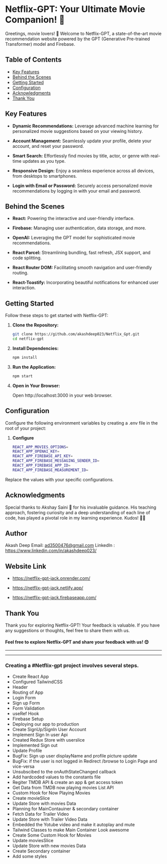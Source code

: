 # Netflix-GPT: Your Ultimate Movie Companion! 🚀

Greetings, movie lovers! 👋 Welcome to Netflix-GPT, a state-of-the-art movie recommendation website powered by the GPT (Generative Pre-trained Transformer) model and Firebase.

## Table of Contents

-   [Key Features](#key-features)
-   [Behind the Scenes](#behind-the-scenes)
-   [Getting Started](#getting-started)
-   [Configuration](#configuration)
-   [Acknowledgments](#acknowledgments)
-   [Thank You](#thank-you)

## Key Features

-   **Dynamic Recommendations:** Leverage advanced machine learning for personalized movie suggestions based on your viewing history.

-   **Account Management:** Seamlessly update your profile, delete your account, and reset your password.

-   **Smart Search:** Effortlessly find movies by title, actor, or genre with real-time updates as you type.

-   **Responsive Design:** Enjoy a seamless experience across all devices, from desktops to smartphones.

-   **Login with Email or Password:** Securely access personalized movie recommendations by logging in with your email and password.

## Behind the Scenes

-   **React:** Powering the interactive and user-friendly interface.

-   **Firebase:** Managing user authentication, data storage, and more.

-   **OpenAI:** Leveraging the GPT model for sophisticated movie recommendations.

-   **React Parcel:** Streamlining bundling, fast refresh, JSX support, and code splitting.

-   **React Router DOM:** Facilitating smooth navigation and user-friendly routing.

-   **React-Toastify:** Incorporating beautiful notifications for enhanced user interaction.

## Getting Started

Follow these steps to get started with Netflix-GPT:

1.  **Clone the Repository:**
    ```bash
    git clone https://github.com/akashdeep023/Netflix_Gpt.git
    cd netflix-gpt
    ```
2.  **Install Dependencies:**

    ```bash
    npm install
    ```

3.  **Run the Application:**

    ```bash
    npm start
    ```

4.  **Open in Your Browser:**

    Open http://localhost:3000 in your web browser.

## Configuration

Configure the following environment variables by creating a .env file in the root of your project:

1.  **Configure**

    ```bash
    REACT_APP_MOVIES_OPTIONS=
    REACT_APP_OPENAI_KEY=
    REACT_APP_FIREBASE_API_KEY=
    REACT_APP_FIREBASE_MESSAGING_SENDER_ID=
    REACT_APP_FIREBASE_APP_ID=
    REACT_APP_FIREBASE_MEASUREMENT_ID=
    ```

Replace the values with your specific configurations.

## Acknowledgments

Special thanks to Akshay Saini 🚀 for his invaluable guidance. His teaching approach, fostering curiosity and a deep understanding of each line of code, has played a pivotal role in my learning experience. Kudos! 🙌🌈

## Author

Akash Deep
Email: ad3500476@gmail.com
LinkedIn : https://www.linkedin.com/in/akashdeep023/

## Website Link

-   https://netflix-gpt-jack.onrender.com/

-   https://netflix-gpt-jack.netlify.app/

-   https://netflix-gpt-jack.firebaseapp.com/

## Thank You

Thank you for exploring Netflix-GPT! Your feedback is valuable. If you have any suggestions or thoughts, feel free to share them with us.

#### Feel free to explore Netflix-GPT and share your feedback with us! 😊

---

---

### Creating a #Netflix-gpt project involves several steps.

-   Create React App
-   Configured TailwindCSS
-   Header
-   Routing of App
-   Login Form
-   Sign up Form
-   Form Validation
-   useRef Hook
-   Firebase Setup
-   Deploying our app to production
-   Create SignUp/SignIn User Account
-   Implement Sign In user Api
-   Created Redux Store with userslice
-   Implemented Sign out
-   Update Profile
-   BugFix: Sign up user displayName and profile picture update
-   BugFix: if the user is not logged in Redirect /browse to Login Page and vice-versa
-   Unsubscibed to the onAuthStateChanged callback
-   Add hardcoded values to the constants file
-   Regiter TMDB API & create an app & get access token
-   Get Data from TMDB now playing movies List API
-   Custom Hook for Now Playing Movies
-   Create movieSlice
-   Update Store with movies Data
-   Planning for MainContauiner & secondary container
-   Fetch Data for Trailer Video
-   Update Store with Trailer Video Data
-   Embedded the Yotube video and make it autoplay and mute
-   Tailwind Classes to make Main Container Look awesome
-   Create Some Custom Hook for Movies
-   Update moviesSlice
-   Update Store with new movies Data
-   Create Secondary container
-   Add some styles
